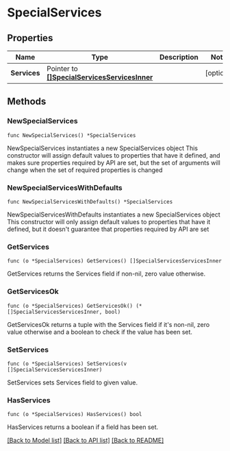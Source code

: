 # SpecialServices

## Properties

Name | Type | Description | Notes
------------ | ------------- | ------------- | -------------
**Services** | Pointer to [**[]SpecialServicesServicesInner**](SpecialServicesServicesInner.md) |  | [optional] 

## Methods

### NewSpecialServices

`func NewSpecialServices() *SpecialServices`

NewSpecialServices instantiates a new SpecialServices object
This constructor will assign default values to properties that have it defined,
and makes sure properties required by API are set, but the set of arguments
will change when the set of required properties is changed

### NewSpecialServicesWithDefaults

`func NewSpecialServicesWithDefaults() *SpecialServices`

NewSpecialServicesWithDefaults instantiates a new SpecialServices object
This constructor will only assign default values to properties that have it defined,
but it doesn't guarantee that properties required by API are set

### GetServices

`func (o *SpecialServices) GetServices() []SpecialServicesServicesInner`

GetServices returns the Services field if non-nil, zero value otherwise.

### GetServicesOk

`func (o *SpecialServices) GetServicesOk() (*[]SpecialServicesServicesInner, bool)`

GetServicesOk returns a tuple with the Services field if it's non-nil, zero value otherwise
and a boolean to check if the value has been set.

### SetServices

`func (o *SpecialServices) SetServices(v []SpecialServicesServicesInner)`

SetServices sets Services field to given value.

### HasServices

`func (o *SpecialServices) HasServices() bool`

HasServices returns a boolean if a field has been set.


[[Back to Model list]](../README.md#documentation-for-models) [[Back to API list]](../README.md#documentation-for-api-endpoints) [[Back to README]](../README.md)


